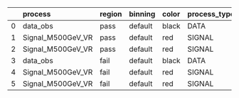 |    | process           | region   | binning   | color   | process_type   |   scale | variation   | source_filename                                            | source_histname   | alias             | title           |   combine_idx |     lnN |   shapes | syst_type   |   direction |   variation_alias |
|---:|:------------------|:---------|:----------|:--------|:---------------|--------:|:------------|:-----------------------------------------------------------|:------------------|:------------------|:----------------|--------------:|--------:|---------:|:------------|------------:|------------------:|
|  0 | data_obs          | pass     | default   | black   | DATA           |       1 | nominal     | ./histograms_for_2DAlphabet_v2/EaDM_Cosmics_Data_VR.root   | hpass             | Cosmics_Data_VR   | Cosmics_Data_VR |           nan | nan     |      nan | nan         |         nan |               nan |
|  1 | Signal_M500GeV_VR | pass     | default   | red     | SIGNAL         |       1 | lumi        | ./histograms_for_2DAlphabet_v2/EaDM_Signal_M500GeV_VR.root | hpass             | Signal_M500GeV_VR | DM signal       |           nan |   1.016 |      nan | lnN         |         nan |               nan |
|  2 | Signal_M500GeV_VR | pass     | default   | red     | SIGNAL         |       1 | nominal     | ./histograms_for_2DAlphabet_v2/EaDM_Signal_M500GeV_VR.root | hpass             | Signal_M500GeV_VR | DM signal       |           nan | nan     |      nan | nan         |         nan |               nan |
|  3 | data_obs          | fail     | default   | black   | DATA           |       1 | nominal     | ./histograms_for_2DAlphabet_v2/EaDM_Cosmics_Data_VR.root   | hfail             | Cosmics_Data_VR   | Cosmics_Data_VR |           nan | nan     |      nan | nan         |         nan |               nan |
|  4 | Signal_M500GeV_VR | fail     | default   | red     | SIGNAL         |       1 | lumi        | ./histograms_for_2DAlphabet_v2/EaDM_Signal_M500GeV_VR.root | hfail             | Signal_M500GeV_VR | DM signal       |           nan |   1.016 |      nan | lnN         |         nan |               nan |
|  5 | Signal_M500GeV_VR | fail     | default   | red     | SIGNAL         |       1 | nominal     | ./histograms_for_2DAlphabet_v2/EaDM_Signal_M500GeV_VR.root | hfail             | Signal_M500GeV_VR | DM signal       |           nan | nan     |      nan | nan         |         nan |               nan |